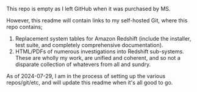 This repo is empty as I left GitHub when it was purchased by MS.

However, this readme will contain links to my self-hosted Git, where this repo contains;

1. Replacement system tables for Amazon Redshift (include the installer, test suite, and completely comprehensive documentation).
2. HTML/PDFs of numerous investigations into Redshift sub-systems.  These are wholly my work, are unified and coherent, and so not a disparate collection of whatevers from all and sundry.

As of 2024-07-29, I am in the process of setting up the various repos/git/etc, and will update this readme when it's all good to go.
